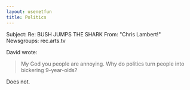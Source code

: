 ```yaml
---
layout: usenetfun
title: Politics
---
```



 Subject: Re: BUSH JUMPS THE SHARK 
From: &quot;Chris Lambert!&quot; 
Newsgroups: rec.arts.tv

David wrote:
>
> My God you people are annoying. Why do politics turn people into
> bickering 9-year-olds?
>
Does not.


   
